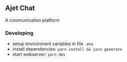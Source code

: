 ## Ajet Chat
A communication platform

### Developing
 - setup environment variables in file `.env`
 - install dependencies: `yarn install && yarn generate`
 - start webserver: `yarn dev`

